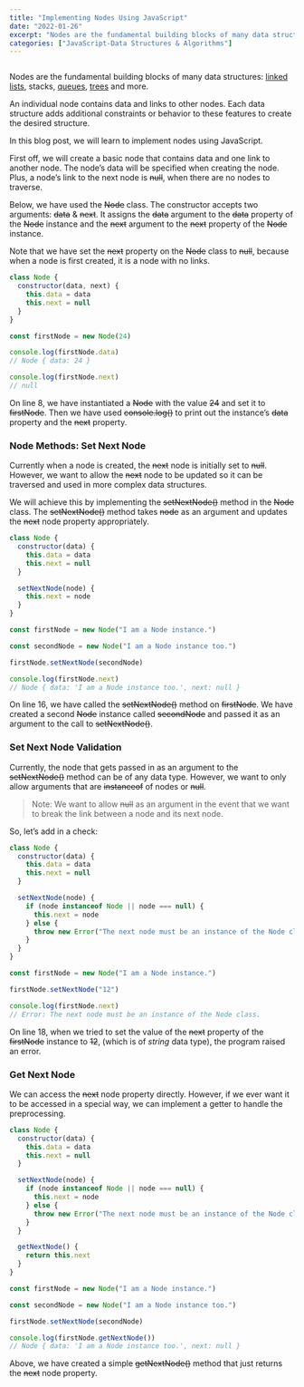 ```yaml
---
title: "Implementing Nodes Using JavaScript"
date: "2022-01-26"
excerpt: "Nodes are the fundamental building blocks of many data structures in computer science."
categories: ["JavaScript-Data Structures & Algorithms"]
---
```


```toc

```

Nodes are the fundamental building blocks of many data structures: [linked lists](https://hemanta.io/implementing-a-linked-list-in-javascript/), stacks, [queues](https://hemanta.io/implementing-the-queue-data-structure-in-javascript/), [trees](https://hemanta.io/implementing-a-tree-data-structure-in-javascript/) and more.

An individual node contains data and links to other nodes. Each data structure adds additional constraints or behavior to these features to create the desired structure.

In this blog post, we will learn to implement nodes using JavaScript.

First off, we will create a basic node that contains data and one link to another node. The node’s data will be specified when creating the node. Plus, a node’s link to the next node is ~~null~~, when there are no nodes to traverse.

Below, we have used the ~~Node~~ class. The constructor accepts two arguments: ~~data~~ & ~~next~~. It assigns the ~~data~~ argument to the ~~data~~ property of the ~~Node~~ instance and the ~~next~~ argument to the ~~next~~ property of the ~~Node~~ instance.

Note that we have set the ~~next~~ property on the ~~Node~~ class to ~~null~~, because when a node is first created, it is a node with no links.

```js {numberLines}
class Node {
  constructor(data, next) {
    this.data = data
    this.next = null
  }
}

const firstNode = new Node(24)

console.log(firstNode.data)
// Node { data: 24 }

console.log(firstNode.next)
// null
```

On line 8, we have instantiated a ~~Node~~ with the value ~~24~~ and set it to ~~firstNode~~. Then we have used ~~console.log()~~ to print out the instance’s ~~data~~ property and the ~~next~~ property.

### Node Methods: Set Next Node

Currently when a node is created, the ~~next~~ node is initially set to ~~null~~. However, we want to allow the ~~next~~ node to be updated so it can be traversed and used in more complex data structures.

We will achieve this by implementing the ~~setNextNode()~~ method in the ~~Node~~ class. The ~~setNextNode()~~ method takes ~~node~~ as an argument and updates the ~~next~~ node property appropriately.

```js {numberLines}
class Node {
  constructor(data) {
    this.data = data
    this.next = null
  }

  setNextNode(node) {
    this.next = node
  }
}

const firstNode = new Node("I am a Node instance.")

const secondNode = new Node("I am a Node instance too.")

firstNode.setNextNode(secondNode)

console.log(firstNode.next)
// Node { data: 'I am a Node instance too.', next: null }
```

On line 16, we have called the ~~setNextNode()~~ method on ~~firstNode~~. We have created a second ~~Node~~ instance called ~~secondNode~~ and passed it as an argument to the call to ~~setNextNode()~~.

### Set Next Node Validation

Currently, the node that gets passed in as an argument to the ~~setNextNode()~~ method can be of any data type. However, we want to only allow arguments that are ~~instanceof~~ of nodes or ~~null~~.

> Note: We want to allow ~~null~~ as an argument in the event that we want to break the link between a node and its next node.

So, let’s add in a check:

```js {numberLines, 8-12}
class Node {
  constructor(data) {
    this.data = data
    this.next = null
  }

  setNextNode(node) {
    if (node instanceof Node || node === null) {
      this.next = node
    } else {
      throw new Error("The next node must be an instance of the Node class.")
    }
  }
}

const firstNode = new Node("I am a Node instance.")

firstNode.setNextNode("12")

console.log(firstNode.next)
// Error: The next node must be an instance of the Node class.
```

On line 18, when we tried to set the value of the ~~next~~ property of the ~~firstNode~~ instance to ~~12~~, (which is of _string_ data type), the program raised an error.

### Get Next Node

We can access the ~~next~~ node property directly. However, if we ever want it to be accessed in a special way, we can implement a getter to handle the preprocessing.

```js {numberLines, 15-18}
class Node {
  constructor(data) {
    this.data = data
    this.next = null
  }

  setNextNode(node) {
    if (node instanceof Node || node === null) {
      this.next = node
    } else {
      throw new Error("The next node must be an instance of the Node class.")
    }
  }

  getNextNode() {
    return this.next
  }
}

const firstNode = new Node("I am a Node instance.")

const secondNode = new Node("I am a Node instance too.")

firstNode.setNextNode(secondNode)

console.log(firstNode.getNextNode())
// Node { data: 'I am a Node instance too.', next: null }
```

Above, we have created a simple ~~getNextNode()~~ method that just returns the ~~next~~ node property.
